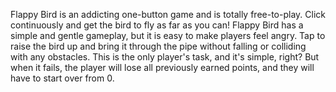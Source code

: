 Flappy Bird is an addicting one-button game and is totally free-to-play. Click continuously and get the bird to fly as far as you can! Flappy Bird has a simple and gentle gameplay, but it is easy to make players feel angry. Tap to raise the bird up and bring it through the pipe without falling or colliding with any obstacles. This is the only player's task, and it's simple, right? But when it fails, the player will lose all previously earned points, and they will have to start over from 0.
